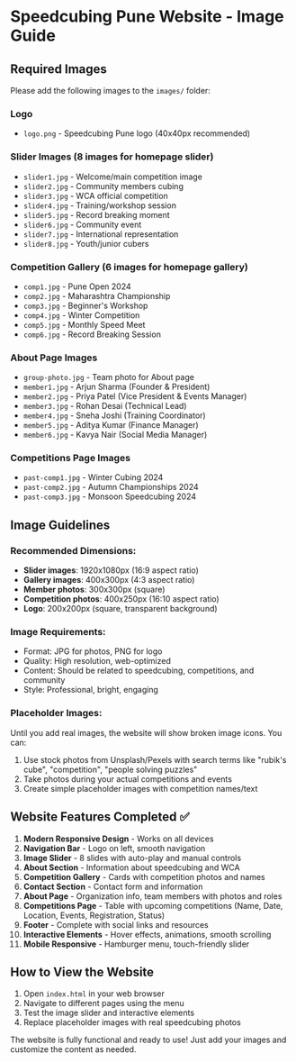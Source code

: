 # Speedcubing Pune Website - Image Guide

## Required Images

Please add the following images to the `images/` folder:

### Logo
- `logo.png` - Speedcubing Pune logo (40x40px recommended)

### Slider Images (8 images for homepage slider)
- `slider1.jpg` - Welcome/main competition image
- `slider2.jpg` - Community members cubing
- `slider3.jpg` - WCA official competition
- `slider4.jpg` - Training/workshop session
- `slider5.jpg` - Record breaking moment
- `slider6.jpg` - Community event
- `slider7.jpg` - International representation
- `slider8.jpg` - Youth/junior cubers

### Competition Gallery (6 images for homepage gallery)
- `comp1.jpg` - Pune Open 2024
- `comp2.jpg` - Maharashtra Championship
- `comp3.jpg` - Beginner's Workshop
- `comp4.jpg` - Winter Competition
- `comp5.jpg` - Monthly Speed Meet
- `comp6.jpg` - Record Breaking Session

### About Page Images
- `group-photo.jpg` - Team photo for About page
- `member1.jpg` - Arjun Sharma (Founder & President)
- `member2.jpg` - Priya Patel (Vice President & Events Manager)
- `member3.jpg` - Rohan Desai (Technical Lead)
- `member4.jpg` - Sneha Joshi (Training Coordinator)
- `member5.jpg` - Aditya Kumar (Finance Manager)
- `member6.jpg` - Kavya Nair (Social Media Manager)

### Competitions Page Images
- `past-comp1.jpg` - Winter Cubing 2024
- `past-comp2.jpg` - Autumn Championships 2024
- `past-comp3.jpg` - Monsoon Speedcubing 2024

## Image Guidelines

### Recommended Dimensions:
- **Slider images**: 1920x1080px (16:9 aspect ratio)
- **Gallery images**: 400x300px (4:3 aspect ratio)
- **Member photos**: 300x300px (square)
- **Competition photos**: 400x250px (16:10 aspect ratio)
- **Logo**: 200x200px (square, transparent background)

### Image Requirements:
- Format: JPG for photos, PNG for logo
- Quality: High resolution, web-optimized
- Content: Should be related to speedcubing, competitions, and community
- Style: Professional, bright, engaging

### Placeholder Images:
Until you add real images, the website will show broken image icons. You can:
1. Use stock photos from Unsplash/Pexels with search terms like "rubik's cube", "competition", "people solving puzzles"
2. Take photos during your actual competitions and events
3. Create simple placeholder images with competition names/text

## Website Features Completed ✅

1. **Modern Responsive Design** - Works on all devices
2. **Navigation Bar** - Logo on left, smooth navigation
3. **Image Slider** - 8 slides with auto-play and manual controls
4. **About Section** - Information about speedcubing and WCA
5. **Competition Gallery** - Cards with competition photos and names
6. **Contact Section** - Contact form and information
7. **About Page** - Organization info, team members with photos and roles
8. **Competitions Page** - Table with upcoming competitions (Name, Date, Location, Events, Registration, Status)
9. **Footer** - Complete with social links and resources
10. **Interactive Elements** - Hover effects, animations, smooth scrolling
11. **Mobile Responsive** - Hamburger menu, touch-friendly slider

## How to View the Website

1. Open `index.html` in your web browser
2. Navigate to different pages using the menu
3. Test the image slider and interactive elements
4. Replace placeholder images with real speedcubing photos

The website is fully functional and ready to use! Just add your images and customize the content as needed.